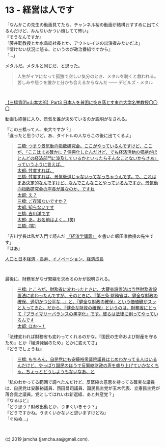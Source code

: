 

# 13 - 経営は人です

「なんかこの先生の動画見てたら、チャンネル桜の動画が結構おすすめに出てくるんだけど、みんないかつい顔してて怖い」  
『そうなんですか』  
「藤井聡教授とか水島総社長とか、アウトレイジの出演者みたいだよ」  
『情けない状況に怒る、というのが政治番組ですから』  
「…」

メタルだ。メタルと同じだ、と思った。

> 人生がイヤになって孤独で空しい気分のとき、メタルを聴くと救われる。苦しみや怒りを誰かと分かち合えるからなんだ ―― デビルズ・メタル

<br>

[【三橋貴明×山本太郎】Part3 日本人を貧困に突き落とす東京大学名誉教授〇〇〇](https://www.youtube.com/watch?v=9rF05-miTV8)

動画も終盤に入り、景気を誰が決めているのか説明がなされる。

『この三橋って人、東大ですか？』  
「違ったと思うけど。あ、タイトルの人ならこの後に出てくるよ」

> [三橋: つまり景気動向指数研究会。ここがやっているんですけど、ここが、『ここはまあ確かに 7 個悪化したんだけど、でも経済活動の収縮がほとんどの経済部門に波及しているかといったらそんなことないからさあ』っていうふうに言えば、  
> 太郎: 忖度すれば、  
> 三橋: 忖度すれば、景気後退じゃないってなっちゃうんです。で、これはまあ決定的なんですけど、なんでこんなことやっているんですか。景気動向指数研究会の座長が誰なのか、ですね  
> 太郎: え？  
> 三橋: ご存知ないですか？  
> 太郎: 知らないです  
> 三橋: 吉川洋です  
> 太郎: あ。お名前はよく… (笑)  
> 三橋: (笑)](https://youtu.be/9rF05-miTV8?t=300)

「吉川学長は私が入門で読んだ [『経済学講義』](https://www.amazon.co.jp/経済学講義-ちくま新書1276-飯田-泰之/dp/4480069852/) を書いた飯田准教授の先生です」  
『はあ』

[人口と日本経済 - 長寿、イノベーション、経済成長](http://amazon.co.jp/人口と日本経済-長寿、イノベーション、経済成長-中公新書-吉川-洋/dp/4121023889) 

<br>

最後に、財務省がなぜ緊縮を求めるのかが説明される。

> [三橋: ところが、財務省に変わったときに、大蔵省設置法は当然財務省設置法に変わったんですが、そのときに、『第三条 財務省は、健全な財政の確保、適切かつ公平な…』と、『健全な財政の確保』という価値観がスッと入ってきた。だから、『健全な財政の確保』というのは、財務省にとって『プライマリーバランスの黒字化』です。彼らは法律に則ってやっているんです  
> 太郎: ほお〜！](https://youtu.be/9rF05-miTV8?t=603)

「法律変われば財務省も変わってくれるのかな。『国民の生命および財産を守るため』とか『経済発展のため』とかに変えてさ」  
『どうでしょうね』  

> [三橋: もちろん、自民党にも安藤裕衆議院議員はじめわかってる人はいるんだけど、やっぱり国民のほうで反緊縮財政の声を盛り上げていかなくちゃ、ちょっとどうしようもないなあ、と](https://youtu.be/9rF05-miTV8?t=782)

「私のわかってる範囲で調べたんだけど、反緊縮の意思を持ってる確実な議員は、自民党は安藤裕議員、西田昌司議員、国民民主党が玉木代表、立憲民主党が落合貴之議員。党としてはれいわ新選組、あと共産党？」  
『なるほど』  
「どう思う？財政出動とか、うまくいきそう？」  
『どうですかね。うまくいかないと思いますけどね』  
「ぐぬぬ…」

<br>
<br>
(c) 2019 jamcha (jamcha.aa@gmail.com).

